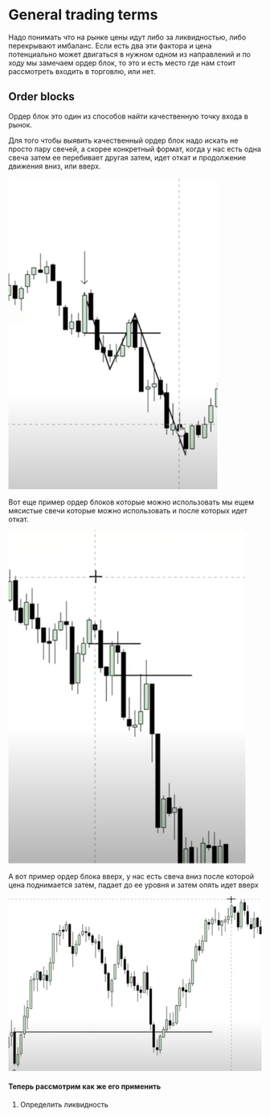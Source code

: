 # General trading terms

Надо понимать что на рынке цены идут либо за ликвидностью, либо перекрывают имбаланс. Если есть два эти фактора и цена
потенциально может двигаться в нужном одном из направлений и по ходу мы замечаем ордер блок, то это и есть место где нам
стоит рассмотреть входить в торговлю, или нет.

## Order blocks

Ордер блок это один из способов найти качественную точку входа в рынок.

Для того чтобы выявить качественный ордер блок надо искать не просто пару свечей, а скорее конкретный формат, когда у
нас есть одна свеча затем ее перебивает другая затем, идет откат и продолжение движения вниз, или вверх.

![img.png](img.png)

Вот еще пример ордер блоков которые можно использовать мы ещем мясистые свечи которые можно использовать и после которых
идет откат.

![img_1.png](img_1.png)

А вот пример ордер блока вверх, у нас есть свеча вниз после которой цена поднимается затем, падает до ее уровня и затем
опять идет вверх

![img_2.png](img_2.png)

#### Теперь рассмотрим как же его применить

1. Определить ликвидность

    